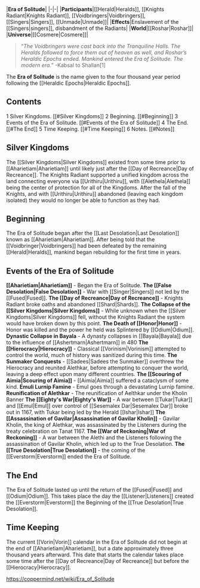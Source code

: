 |**Era of Solitude**|
|-|-|
|**Participants**|[[Herald\|Heralds]], [[Knights Radiant\|Knights Radiant]], [[Voidbringers\|Voidbringers]], [[Singers\|Singers]], [[Unmade\|Unmade]]|
|**Effects**|Enslavement of the [[Singers\|singers]], disbandment of the Radiants|
|**World**|[[Roshar\|Roshar]]|
|**Universe**|[[Cosmere\|Cosmere]]|

>“*The Voidbringers were cast back into the Tranquiline Halls. The Heralds followed to force them out of heaven as well, and Roshar’s Heraldic Epochs ended. Mankind entered the Era of Solitude. The modern era.*”
\-Kabsal to Shallan[1]


The **Era of Solitude** is the name given to the four thousand year period following the [[Heraldic Epochs\|Heraldic Epochs]].

## Contents

1 Silver Kingdoms. [[#Silver Kingdoms]] 
2 Beginning. [[#Beginning]] 
3 Events of the Era of Solitude. [[#Events of the Era of Solitude]] 
4 The End. [[#The End]] 
5 Time Keeping. [[#Time Keeping]] 
6 Notes. [[#Notes]] 


## Silver Kingdoms
The [[Silver Kingdoms\|Silver Kingdoms]] existed from some time prior to [[Aharietiam\|Aharietiam]] until likely just after the [[Day of Recreance\|Day of Recreance]]. The Knights Radiant supported a unified kingdom across the land connecting everyone via [[Urithiru\|Urithiru]], with [[Alethela\|Alethela]] being the center of protection for all of the Kingdoms. After the fall of the Knights, and with [[Urithiru\|Urithiru]] abandoned (leaving each kingdom isolated) they would no longer be able to function as they had.

## Beginning
The Era of Solitude began after the [[Last Desolation\|Last Desolation]] known as [[Aharietiam\|Aharietiam]]. After being told that the [[Voidbringer\|Voidbringers]] had been defeated by the remaining [[Herald\|Heralds]], mankind began rebuilding for the first time in years.

## Events of the Era of Solitude
**[[Aharietiam\|Aharietiam]]** - Began the Era of Solitude.
**The [[False Desolation\|False Desolation]]** - War with [[Singer\|Singers]] not led by the [[Fused\|Fused]].
**The [[Day of Recreance\|Day of Recreance]]** - Knights Radiant broke oaths and abandoned [[Shard\|Shards]].
**The Collapse of the [[Silver Kingdoms\|Silver Kingdoms]]** - While unknown when the [[Silver Kingdoms\|Silver Kingdoms]] fell, without the Knights Radiant the system would have broken down by this point.
**The Death of [[Honor\|Honor]]** - Honor was killed and the power he held was Splintered by [[Odium\|Odium]].
**Dynastic Collapse in Bayala** - A dynasty collapses in [[Bayala\|Bayala]] due to the influence of [[Ashertmarn\|Ashertmarn]] in 480
**The [[Hierocracy\|Hierocracy]]** - Classical [[Vorinism\|Vorinism]] attempted to control the world, much of history was sanitized during this time.
**The Sunmaker Conquests** - [[Sadees\|Sadees the Sunmaker]] overthrew the Hierocracy and reunited Alethkar, before attempting to conquer the world, leaving a deep effect upon many different countries.
**The [[Scouring of Aimia\|Scouring of Aimia]]** - [[Aimia\|Aimia]] suffered a cataclysm of some kind.
**Emuli Lurnip Famine** - Emul goes through a devastating Lurnip famine.
**Reunification of Alethkar** - The reunification of Aelthkar under the Kholin Banner
**The [[Eighty's War\|Eighty's War]]** - A war between [[Tukar\|Tukar]] and [[Emul\|Emul]] over control of [[Sesemalex Dar\|Sesemalex Dar]] broke out in 1167, with Tukar being led by the Herald [[Ishar\|Ishar]]
**The [[Assassination of Gavilar\|Assassination of Gavilar Kholin]]** - Gavilar Kholin, the king of Alethkar, was assassinated by the Listeners during the treaty celebration on Tanat 1167.
**The [[War of Reckoning\|War of Reckoning]]** - A war between the Alethi and the Listeners following the assassination of Gavilar Kholin, which led up to the True Desolation.
**The [[True Desolation\|True Desolation]]** - the coming of the [[Everstorm\|Everstorm]] ended the Era of Solitude.
## The End
The Era of Solitude lasted up until the return of the [[Fused\|Fused]] and [[Odium\|Odium]]. This takes place the day the [[Listener\|Listeners]] created the [[Everstorm\|Everstorm]] the Beginning of the [[True Desolation\|True Desolation]].

## Time Keeping
The current [[Vorin\|Vorin]] calendar in the Era of Solitude did not begin at the end of [[Aharietiam\|Aharietiam]], but a date approximately three thousand years afterward. This date that starts the calendar takes place some time after the [[Day of Recreance\|Day of Recreance]] but before the [[Hierocracy\|Hierocracy]].



https://coppermind.net/wiki/Era_of_Solitude